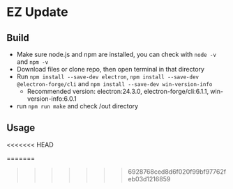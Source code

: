 # EZ Update
## Build
- Make sure node.js and npm are installed, you can check with `node -v` and `npm -v`
- Download files or clone repo, then open terminal in that directory
- Run `npm install --save-dev electron`, `npm install --save-dev @electron-forge/cli` and `npm install --save-dev win-version-info`
  - Recommended version: electron:24.3.0, electron-forge/cli:6.1.1, win-version-info:6.0.1
- run `npm run make` and check /out directory
## Usage
<<<<<<< HEAD

=======
>>>>>>> 6928768ced8d6f020f99bf97762feb03d1216859
